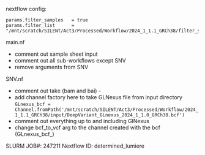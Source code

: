 nextflow config:
```
params.filter_samples   = true
params.filter_list      = "/mnt/scratch/SILENT/Act3/Processed/Workflow/2024_1_1.1_GRCh38/filter_samples/2024_1_1.1_GRCh38_filter_samples.tsv" 
```

main.nf
- comment out sample sheet input
- comment out all sub-workflows except SNV
- remove arguments from SNV

SNV.nf
- comment out take (bam and bai) -
- add channel factory here to take GLNexus file from input directory
`GLnexus_bcf = Channel.fromPath('/mnt/scratch/SILENT/Act3/Processed/Workflow/2024_1_1.1_GRCh38/input/DeepVariant_GLnexus_2024_1_1.0_GRCh38.bcf')`
- comment out everything up to and including GlNexus
- change bcf_to_vcf arg to the channel created with the bcf (GLnexus_bcf_)


SLURM JOB#: 247211
Nextflow ID: determined_lumiere